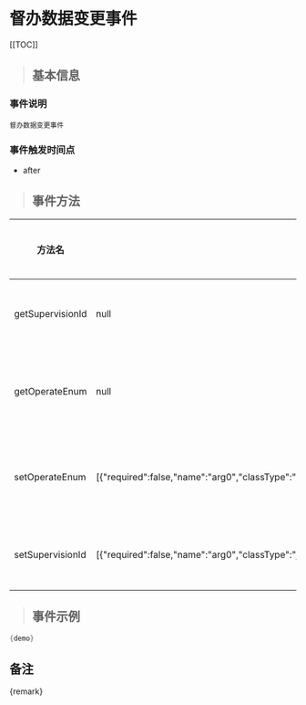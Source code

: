 # 督办数据变更事件

[[TOC]]

>## 基本信息

### 事件说明
```text
督办数据变更事件
```

### 事件触发时间点
- after

>## 事件方法

方法名 | 方法参数 | 方法返回值 | 版本 | 参数描述
 --- | --- | --- | --- | --- 
getSupervisionId|null|java.lang.Long|获取督办id
getOperateEnum|null|com.seeyon.apps.supervision.enums.SupervisionOperateEnum|获取操作枚举
setOperateEnum|[{"required":false,"name":"arg0","classType":"com.seeyon.apps.supervision.enums.SupervisionOperateEnum"}]|void|设置操作枚举
setSupervisionId|[{"required":false,"name":"arg0","classType":"java.lang.Long"}]|void|设置督办id


> ## 事件示例

```java
{demo}
```

## 备注
{remark}